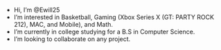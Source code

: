 - Hi, I’m @Ewill25
- I’m interested in Basketball, Gaming (Xbox Series X (GT: PARTY ROCK 212), MAC, and Mobile), and Math.
- I’m currently in college studying for a B.S in Computer Science. 
- I’m looking to collaborate on any project. 

<!---
Ewill25/Ewill25 is a ✨ special ✨ repository because its `README.md` (this file) appears on your GitHub profile.
You can click the Preview link to take a look at your changes.
--->

